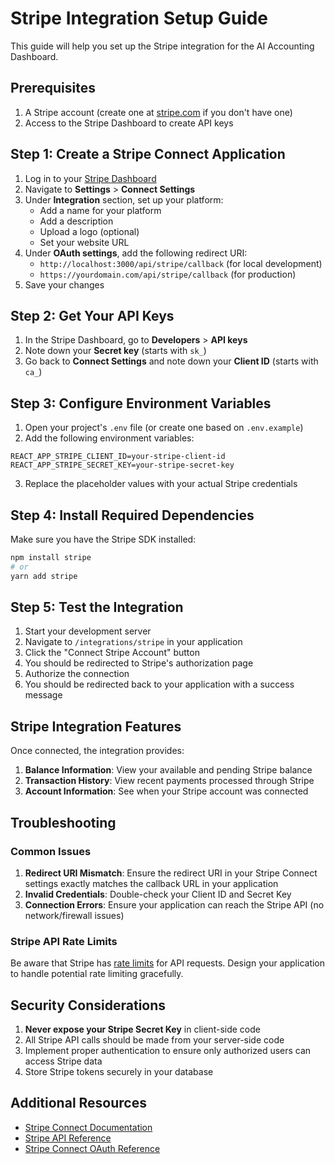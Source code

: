# Stripe Integration Setup Guide

This guide will help you set up the Stripe integration for the AI Accounting Dashboard.

## Prerequisites

1. A Stripe account (create one at [stripe.com](https://dashboard.stripe.com) if you don't have one)
2. Access to the Stripe Dashboard to create API keys

## Step 1: Create a Stripe Connect Application

1. Log in to your [Stripe Dashboard](https://dashboard.stripe.com)
2. Navigate to **Settings** > **Connect Settings**
3. Under **Integration** section, set up your platform:
   - Add a name for your platform
   - Add a description
   - Upload a logo (optional)
   - Set your website URL
4. Under **OAuth settings**, add the following redirect URI:
   - `http://localhost:3000/api/stripe/callback` (for local development)
   - `https://yourdomain.com/api/stripe/callback` (for production)
5. Save your changes

## Step 2: Get Your API Keys

1. In the Stripe Dashboard, go to **Developers** > **API keys**
2. Note down your **Secret key** (starts with `sk_`)
3. Go back to **Connect Settings** and note down your **Client ID** (starts with `ca_`)

## Step 3: Configure Environment Variables

1. Open your project's `.env` file (or create one based on `.env.example`)
2. Add the following environment variables:

```
REACT_APP_STRIPE_CLIENT_ID=your-stripe-client-id
REACT_APP_STRIPE_SECRET_KEY=your-stripe-secret-key
```

3. Replace the placeholder values with your actual Stripe credentials

## Step 4: Install Required Dependencies

Make sure you have the Stripe SDK installed:

```bash
npm install stripe
# or
yarn add stripe
```

## Step 5: Test the Integration

1. Start your development server
2. Navigate to `/integrations/stripe` in your application
3. Click the "Connect Stripe Account" button
4. You should be redirected to Stripe's authorization page
5. Authorize the connection
6. You should be redirected back to your application with a success message

## Stripe Integration Features

Once connected, the integration provides:

1. **Balance Information**: View your available and pending Stripe balance
2. **Transaction History**: View recent payments processed through Stripe
3. **Account Information**: See when your Stripe account was connected

## Troubleshooting

### Common Issues

1. **Redirect URI Mismatch**: Ensure the redirect URI in your Stripe Connect settings exactly matches the callback URL in your application
2. **Invalid Credentials**: Double-check your Client ID and Secret Key
3. **Connection Errors**: Ensure your application can reach the Stripe API (no network/firewall issues)

### Stripe API Rate Limits

Be aware that Stripe has [rate limits](https://stripe.com/docs/rate-limits) for API requests. Design your application to handle potential rate limiting gracefully.

## Security Considerations

1. **Never expose your Stripe Secret Key** in client-side code
2. All Stripe API calls should be made from your server-side code
3. Implement proper authentication to ensure only authorized users can access Stripe data
4. Store Stripe tokens securely in your database

## Additional Resources

- [Stripe Connect Documentation](https://stripe.com/docs/connect)
- [Stripe API Reference](https://stripe.com/docs/api)
- [Stripe Connect OAuth Reference](https://stripe.com/docs/connect/oauth-reference)
